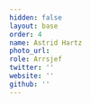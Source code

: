 ```yaml
---
hidden: false
layout: base
order: 4
name: Astrid Hartz
photo_url: 
role: Arrsjef
twitter: ''
website: ''
github: ''
---
```

